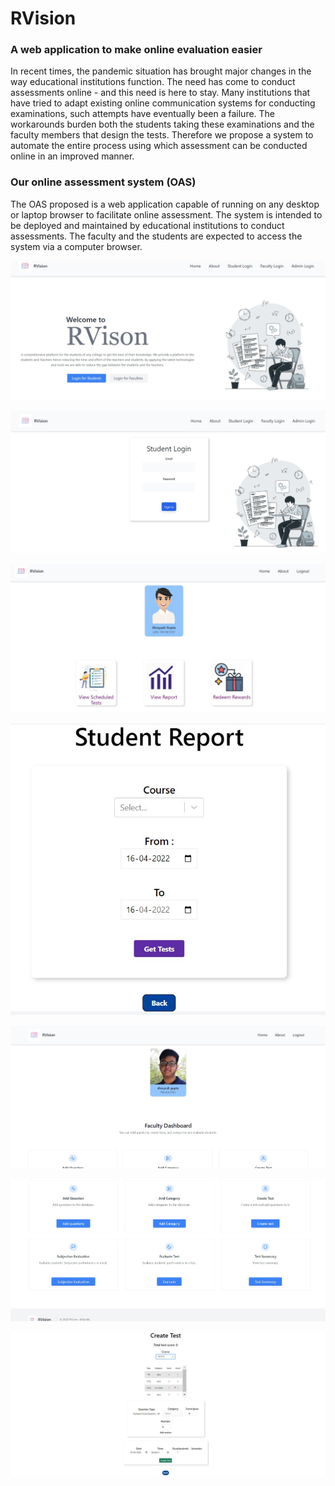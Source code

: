 # RVision  
### A web application to make online evaluation easier

In recent times, the pandemic situation has brought major changes in the way educational
institutions function. The need has come to conduct assessments online - and this need is here to
stay. Many institutions that have tried to adapt existing online communication systems for
conducting examinations, such attempts have eventually been a failure. The workarounds burden
both the students taking these examinations and the faculty members that design the tests.
Therefore we propose a system to automate the entire process using which assessment can be
conducted online in an improved manner.

### Our online assessment system (OAS)

The OAS proposed is a web application capable of running on any
desktop or laptop browser to facilitate online assessment. The system is intended to be deployed
and maintained by educational institutions to conduct assessments. The faculty and the students
are expected to access the system via a computer browser.

![alt text](./screenshot/landing.jpg)

![alt text](./screenshot/student.jpg)

![alt text](./screenshot/student1.jpg)

![alt text](./screenshot/report.jpg)

![alt text](./screenshot/fac1.jpg)

![alt text](./screenshot/fac2.jpg)

![alt text](./screenshot/ques.jpg)
